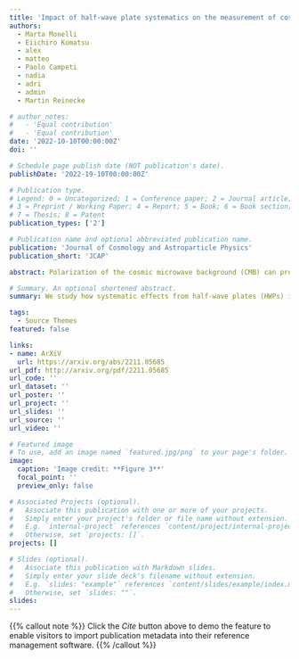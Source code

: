 ```yaml
---
title: 'Impact of half-wave plate systematics on the measurement of cosmic birefringence from CMB polarization'
authors: 
  - Marta Monelli
  - Eiichiro Komatsu
  - alex
  - matteo
  - Paolo Campeti
  - nadia 
  - adri  
  - admin
  - Martin Reinecke

# author_notes:
#   - 'Equal contribution'
#   - 'Equal contribution'
date: '2022-10-10T00:00:00Z'
doi: ''

# Schedule page publish date (NOT publication's date).
publishDate: '2022-19-10T00:00:00Z'

# Publication type.
# Legend: 0 = Uncategorized; 1 = Conference paper; 2 = Journal article;
# 3 = Preprint / Working Paper; 4 = Report; 5 = Book; 6 = Book section;
# 7 = Thesis; 8 = Patent
publication_types: ['2']

# Publication name and optional abbreviated publication name.
publication: 'Journal of Cosmology and Astroparticle Physics'
publication_short: 'JCAP'

abstract: Polarization of the cosmic microwave background (CMB) can probe new parity-violating physics such as cosmic birefringence (CB), which requires exquisite control over instrumental systematics. The non-idealities of the half-wave plate (HWP) represent a source of systematics when used as a polarization modulator. We study their impact on the CMB angular power spectra, which is partially degenerate with CB and miscalibration of the polarization angle. We use full-sky beam convolution simulations including HWP to generate mock noiseless time-ordered data, process them through a bin averaging map-maker, and calculate the power spectra including TB and  EB correlations. We also derive analytical formulae which accurately model the observed spectra. For our choice of HWP parameters, the HWP-induced angle amounts to a few degrees, which could be misinterpreted as CB. Accurate knowledge of the HWP is required to mitigate this. Our simulation and analytical formulae will be useful for deriving requirements for the accuracy of HWP calibration.

# Summary. An optional shortened abstract.
summary: We study how systematic effects from half-wave plates (HWPs) impact our ability to probe parity-violating physics such as cosmic birefringence (CB).

tags:
  - Source Themes
featured: false

links:
- name: ArXiV
  url: https://arxiv.org/abs/2211.05685
url_pdf: http://arxiv.org/pdf/2211.05685
url_code: ''
url_dataset: ''
url_poster: ''
url_project: ''
url_slides: ''
url_source: ''
url_video: ''

# Featured image
# To use, add an image named `featured.jpg/png` to your page's folder.
image:
  caption: 'Image credit: **Figure 3**'
  focal_point: ''
  preview_only: false

# Associated Projects (optional).
#   Associate this publication with one or more of your projects.
#   Simply enter your project's folder or file name without extension.
#   E.g. `internal-project` references `content/project/internal-project/index.md`.
#   Otherwise, set `projects: []`.
projects: []

# Slides (optional).
#   Associate this publication with Markdown slides.
#   Simply enter your slide deck's filename without extension.
#   E.g. `slides: "example"` references `content/slides/example/index.md`.
#   Otherwise, set `slides: ""`.
slides:
---
```


{{% callout note %}}
Click the _Cite_ button above to demo the feature to enable visitors to import publication metadata into their reference management software.
{{% /callout %}}

<!-- Supplementary notes can be added here, including [code and math](https://wowchemy.com/docs/content/writing-markdown-latex/). -->
